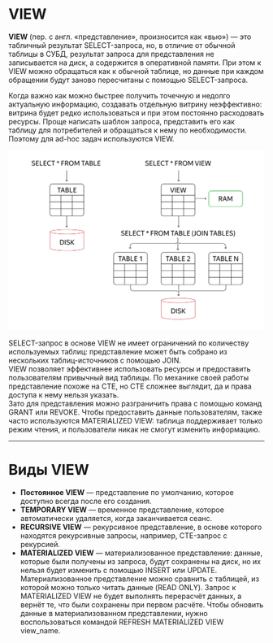 # VIEW
**VIEW** (пер. с англ. «представление», произносится как «вью») — это табличный результат SELECT-запроса, но, в отличие от обычной таблицы в СУБД, результат запроса для представления не записывается на диск, а содержится в оперативной памяти. При этом к VIEW можно обращаться как к обычной таблице, но данные при каждом обращении будут заново пересчитаны с помощью SELECT-запроса. 

Когда важно как можно быстрее получить точечную и недолго актуальную информацию, создавать отдельную витрину неэффективно: витрина будет редко использоваться и при этом постоянно расходовать ресурсы. Проще написать шаблон запроса, представить его как таблицу для потребителей и обращаться к нему по необходимости. Поэтому для ad-hoc задач используются VIEW.  


![view](/image/view.png)

SELECT-запрос в основе VIEW не имеет ограничений по количеству используемых таблиц: представление может быть собрано из нескольких таблиц-источников с помощью JOIN.  
VIEW позволяет эффективнее использовать ресурсы и предоставить пользователям привычный вид таблицы. 
По механике своей работы представление похоже на CTE, но CTE сложнее выглядит, да и права доступа к нему нельзя указать.   
Зато для представления можно разграничить права с помощью команд GRANT или REVOKE. Чтобы предоставить данные пользователям, также часто используются MATERIALIZED VIEW: таблица поддерживает только режим чтения, и пользователи никак не смогут изменить информацию. 

--- 

# Виды VIEW 
- **Постоянное VIEW** — представление по умолчанию, которое доступно всегда после его создания.  
- **TEMPORARY VIEW** — временное представление, которое автоматически удаляется, когда заканчивается сеанс.
- **RECURSIVE VIEW** — рекурсивное представление, в основе которого находятся рекурсивные запросы, например, CTE-запрос с рекурсией.  
- **MATERIALIZED VIEW** — материализованное представление: данные, которые были получены из запроса, будут сохранены на диск, но их нельзя будет изменить с помощью INSERT или UPDATE. Материализованное представление можно сравнить с таблицей, из которой можно только читать данные (READ ONLY). Запрос к MATERIALIZED VIEW не будет выполнять перерасчёт данных, а вернёт те, что были сохранены при первом расчёте. Чтобы обновить данные в материализованном представлении, нужно воспользоваться командой REFRESH MATERIALIZED VIEW view_name.
